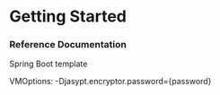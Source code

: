 # Getting Started

### Reference Documentation

Spring Boot template 

VMOptions: -Djasypt.encryptor.password={password}